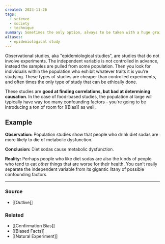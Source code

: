 ```yaml
---
created: 2023-11-26
tags:
  - science
  - society
  - technique
summary: Sometimes the only option, always to be taken with a huge grain of salt.
aliases:
  - epidemiological study
---
```

Observational studies, aka "epidemiological studies", are studies that do not involve experiments. The independent variable is not controlled in advance, instead the samples are pulled from some population. Then you look for individuals within the population who exhibit whatever traits it is you're studying. These types of studies are cheaper than controlled experiments, and often times the only type of study that can be ethically done. 

These studies are **good at finding correlations, but bad at determining causation**. In the case of food-based studies, the population at large will typically have way too many confounding factors - you're going to be introducing a ton of room for [[Bias]] as well. 

## Example
**Observation:** Population studies show that people who drink diet sodas are more likely to die of metabolic dysfunction.

**Conclusion:** Diet sodas cause metabolic dysfunction. 

**Reality:** Perhaps people who like diet sodas are also the kinds of people who tend to eat *other* things that are worse for their health. You can't really separate the independent variable from its gigantic litany of possible confounding factors.

****
### Source
- [[Outlive]]

### Related
- [[Confirmation Bias]]
- [[Biased Facts]]
- [[Natural Experiment]]